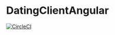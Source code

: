 # DatingClientAngular

[![CircleCI](https://circleci.com/gh/joeydeluca/dating-client-angular.svg?style=svg)](https://circleci.com/gh/joeydeluca/dating-client-angular)
